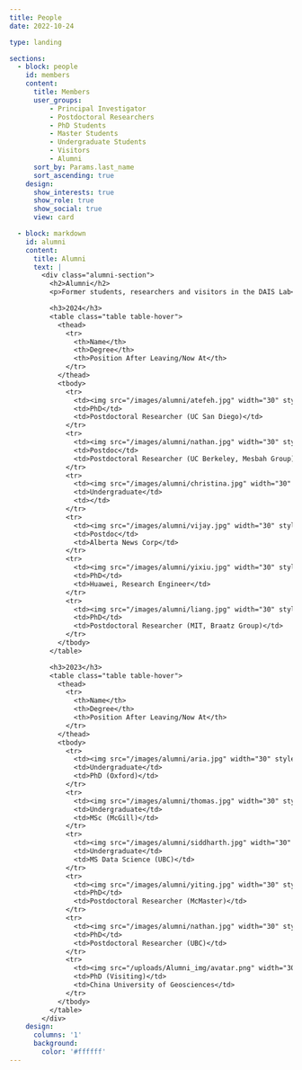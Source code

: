 ```yaml
---
title: People
date: 2022-10-24

type: landing

sections:
  - block: people
    id: members
    content:
      title: Members
      user_groups:
          - Principal Investigator
          - Postdoctoral Researchers
          - PhD Students
          - Master Students
          - Undergraduate Students
          - Visitors
          - Alumni
      sort_by: Params.last_name
      sort_ascending: true
    design:
      show_interests: true
      show_role: true
      show_social: true 
      view: card

  - block: markdown
    id: alumni
    content:
      title: Alumni
      text: |
        <div class="alumni-section">
          <h2>Alumni</h2>
          <p>Former students, researchers and visitors in the DAIS Lab</p>

          <h3>2024</h3>
          <table class="table table-hover">
            <thead>
              <tr>
                <th>Name</th>
                <th>Degree</th>
                <th>Position After Leaving/Now At</th>
              </tr>
            </thead>
            <tbody>
              <tr>
                <td><img src="/images/alumni/atefeh.jpg" width="30" style="border-radius: 50%; vertical-align: middle; margin-right: 8px;"> Atefeh Daemi</td>
                <td>PhD</td>
                <td>Postdoctoral Researcher (UC San Diego)</td>
              </tr>
              <tr>
                <td><img src="/images/alumni/nathan.jpg" width="30" style="border-radius: 50%; vertical-align: middle; margin-right: 8px;"> Nathan Lawrence</td>
                <td>Postdoc</td>
                <td>Postdoctoral Researcher (UC Berkeley, Mesbah Group)</td>
              </tr>
              <tr>
                <td><img src="/images/alumni/christina.jpg" width="30" style="border-radius: 50%; vertical-align: middle; margin-right: 8px;"> Christina Maag</td>
                <td>Undergraduate</td>
                <td></td>
              </tr>
              <tr>
                <td><img src="/images/alumni/vijay.jpg" width="30" style="border-radius: 50%; vertical-align: middle; margin-right: 8px;"> Vijay Kumar Pediredla</td>
                <td>Postdoc</td>
                <td>Alberta News Corp</td>
              </tr>
              <tr>
                <td><img src="/images/alumni/yixiu.jpg" width="30" style="border-radius: 50%; vertical-align: middle; margin-right: 8px;"> Yixiu Wang</td>
                <td>PhD</td>
                <td>Huawei, Research Engineer</td>
              </tr>
              <tr>
                <td><img src="/images/alumni/liang.jpg" width="30" style="border-radius: 50%; vertical-align: middle; margin-right: 8px;"> Liang Cao</td>
                <td>PhD</td>
                <td>Postdoctoral Researcher (MIT, Braatz Group)</td>
              </tr>
            </tbody>
          </table>

          <h3>2023</h3>
          <table class="table table-hover">
            <thead>
              <tr>
                <th>Name</th>
                <th>Degree</th>
                <th>Position After Leaving/Now At</th>
              </tr>
            </thead>
            <tbody>
              <tr>
                <td><img src="/images/alumni/aria.jpg" width="30" style="border-radius: 50%; vertical-align: middle; margin-right: 8px;"> Aria Azari</td>
                <td>Undergraduate</td>
                <td>PhD (Oxford)</td>
              </tr>
              <tr>
                <td><img src="/images/alumni/thomas.jpg" width="30" style="border-radius: 50%; vertical-align: middle; margin-right: 8px;"> Thomas Lai</td>
                <td>Undergraduate</td>
                <td>MSc (McGill)</td>
              </tr>
              <tr>
                <td><img src="/images/alumni/siddharth.jpg" width="30" style="border-radius: 50%; vertical-align: middle; margin-right: 8px;"> Siddharth Grover</td>
                <td>Undergraduate</td>
                <td>MS Data Science (UBC)</td>
              </tr>
              <tr>
                <td><img src="/images/alumni/yiting.jpg" width="30" style="border-radius: 50%; vertical-align: middle; margin-right: 8px;"> Yiting Tsai <a href="https://www.linkedin.com/in/yiting-tsai/" target="_blank">🔗</a></td>
                <td>PhD</td>
                <td>Postdoctoral Researcher (McMaster)</td>
              </tr>
              <tr>
                <td><img src="/images/alumni/nathan.jpg" width="30" style="border-radius: 50%; vertical-align: middle; margin-right: 8px;"> Nathan Lawrence <a href="https://www.linkedin.com/in/nathan-lawrence/" target="_blank">🔗</a></td>
                <td>PhD</td>
                <td>Postdoctoral Researcher (UBC)</td>
              </tr>
              <tr>
                <td><img src="/uploads/Alumni_img/avatar.png" width="30" style="border-radius: 50%; vertical-align: middle; margin-right: 8px;"> Yupeng Li</td>
                <td>PhD (Visiting)</td>
                <td>China University of Geosciences</td>
              </tr>
            </tbody>
          </table>
        </div>
    design:
      columns: '1'
      background:
        color: '#ffffff'
---
```

